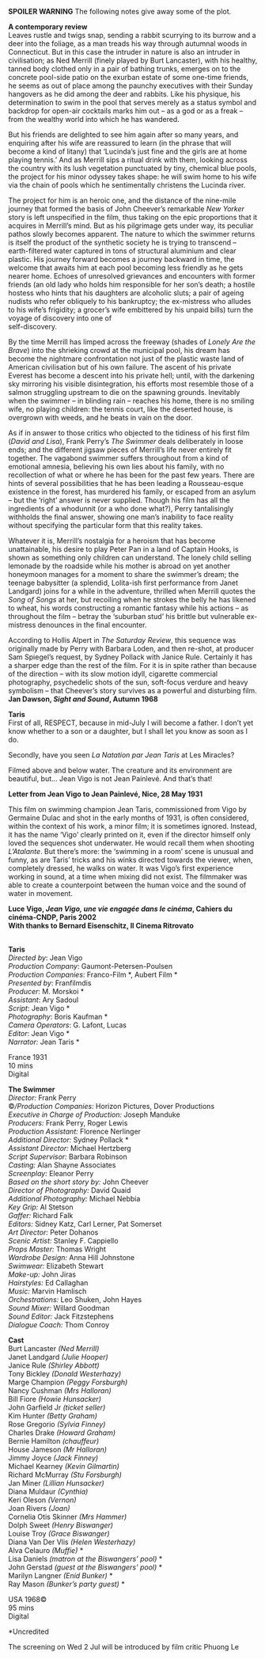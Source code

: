 
**SPOILER WARNING** The following notes give away some of the plot.

**A contemporary review**  
Leaves rustle and twigs snap, sending a rabbit scurrying to its burrow and a deer into the foliage, as a man treads his way through autumnal woods in Connecticut. But in this case the intruder in nature is also an intruder in civilisation; as Ned Merrill (finely played by Burt Lancaster), with his healthy, tanned body clothed only in a pair of bathing trunks, emerges on to the concrete pool-side patio on the exurban estate of some one-time friends, he seems as out of place among the paunchy executives with their Sunday hangovers as he did among the deer and rabbits. Like his physique, his determination to swim in the pool that serves merely as a status symbol and backdrop for open-air cocktails marks him out – as a god or as a freak – from the wealthy world into which he has wandered.

But his friends are delighted to see him again after so many years, and enquiring after his wife are reassured to learn (in the phrase that will become a kind of litany) that ‘Lucinda’s just fine and the girls are at home playing tennis.’ And as Merrill sips a ritual drink with them, looking across the country with its lush vegetation punctuated by tiny, chemical blue pools, the project for his minor odyssey takes shape: he will swim home to his wife via the chain of pools which he sentimentally christens the Lucinda river.

The project for him is an heroic one, and the distance of the nine-mile journey that formed the basis of John Cheever’s remarkable _New Yorker_ story is left unspecified in the film, thus taking on the epic proportions that it acquires in Merrill’s mind. But as his pilgrimage gets under way, its peculiar pathos slowly becomes apparent. The nature to which the swimmer returns is itself the product of the synthetic society he is trying to transcend – earth-filtered water captured in tons of structural aluminium and clear plastic. His journey forward becomes a journey backward in time, the welcome that awaits him at each pool becoming less friendly as he gets nearer home. Echoes of unresolved grievances and encounters with former friends (an old lady who holds him responsible for her son’s death; a hostile hostess who hints that his daughters are alcoholic sluts; a pair of ageing nudists who refer obliquely to his bankruptcy; the ex-mistress who alludes to his wife’s frigidity; a grocer’s wife embittered by his unpaid bills) turn the voyage of discovery into one of  
self-discovery.

By the time Merrill has limped across the freeway (shades of _Lonely Are the Brave_) into the shrieking crowd at the municipal pool, his dream has become the nightmare confrontation not just of the plastic waste land of American civilisation but of his own failure. The ascent of his private Everest has become a descent into his private hell; until, with the darkening sky mirroring his visible disintegration, his efforts most resemble those of a salmon struggling upstream to die on the spawning grounds. Inevitably when the swimmer – in blinding rain – reaches his home, there is no smiling wife, no playing children: the tennis court, like the deserted house, is overgrown with weeds, and he beats in vain on the door.

As if in answer to those critics who objected to the tidiness of his first film (_David and Lisa_), Frank Perry’s _The Swimmer_ deals deliberately in loose ends; and the different jigsaw pieces of Merrill’s life never entirely fit together. The vagabond swimmer suffers throughout from a kind of emotional amnesia, believing his own lies about his family, with no recollection of what or where he has been for the past few years. There are hints of several possibilities that he has been leading a Rousseau-esque existence in the forest, has murdered his family, or escaped from an asylum – but the ‘right’ answer is never supplied. Though his film has all the ingredients of a whodunnit (or a who done what?), Perry tantalisingly withholds the final answer, showing one man’s inability to face reality without specifying the particular form that this reality takes.

Whatever it is, Merrill’s nostalgia for a heroism that has become unattainable, his desire to play Peter Pan in a land of Captain Hooks, is shown as something only children can understand. The lonely child selling lemonade by the roadside while his mother is abroad on yet another honeymoon manages for a moment to share the swimmer’s dream; the teenage babysitter (a splendid, Lolita-ish first performance from Janet Landgard) joins for a while in the adventure, thrilled when Merrill quotes the _Song of Songs_ at her, but recoiling when he strokes the belly he has likened to wheat, his words constructing a romantic fantasy while his actions – as throughout the film – betray the ‘suburban stud’ his brittle but vulnerable ex-mistress denounces in the final encounter.

According to Hollis Alpert in _The Saturday Review_, this sequence was originally made by Perry with Barbara Loden, and then re-shot, at producer Sam Spiegel’s request, by Sydney Pollack with Janice Rule. Certainly it has a sharper edge than the rest of the film. For it is in spite rather than because of the direction – with its slow motion idyll, cigarette commercial photography, psychedelic shots of the sun, soft-focus verdure and heavy symbolism – that Cheever’s story survives as a powerful and disturbing film.  
**Jan Dawson, _Sight and Sound_, Autumn 1968**
<br>

**Taris**  
First of all, RESPECT, because in mid-July I will become a father. I don’t yet know whether to a son or a daughter, but I shall let you know as soon as I do.

Secondly, have you seen _La Natation par Jean Taris_ at Les Miracles?

Filmed above and below water. The creature and its environment are beautiful, but… Jean Vigo is not Jean Painlevé. And that’s that!

**Letter from Jean Vigo to Jean Painlevé, Nice, 28 May 1931**

This film on swimming champion Jean Taris, commissioned from Vigo by Germaine Dulac and shot in the early months of 1931, is often considered, within the context of his work, a minor film; it is sometimes ignored. Instead, it has the name ‘Vigo’ clearly printed on it, even if the director himself only loved the sequences shot underwater. He would recall them when shooting _L’Atalante_. But there’s more: the ‘swimming in a room’ scene is unusual and funny, as are Taris’ tricks and his winks directed towards the viewer, when, completely dressed, he walks on water. It was Vigo’s first experience working in sound, at a time when mixing did not exist. The filmmaker was able to create a counterpoint between the human voice and the sound of water in movement.

**Luce Vigo, _Jean Vigo, une vie engagée dans le cinéma_, Cahiers du cinéma-CNDP, Paris 2002  
With thanks to Bernard Eisenschitz, Il Cinema Ritrovato**
<br><br>

**Taris**  
_Directed by_: Jean Vigo  
_Production Company_: Gaumont-Petersen-Poulsen  
_Production Companies_: Franco-Film *, Aubert Film *  
_Presented by_: Franfilmdis  
_Producer_: M. Morskoi *  
_Assistant_: Ary Sadoul  
_Script_: Jean Vigo *  
_Photography_: Boris Kaufman *  
_Camera Operators_: G. Lafont, Lucas  
_Editor_: Jean Vigo *  
_Narrator:_ Jean Taris *

France 1931  
10 mins  
Digital
<br>

**The Swimmer**<br>
_Director:_ Frank Perry<br>
©_/Production Companies:_ Horizon Pictures,  Dover Productions<br>
_Executive in Charge of Production:_  Joseph Manduke<br>
_Producers:_ Frank Perry, Roger Lewis<br>
_Production Assistant:_ Florence Nerlinger<br>
_Additional Director:_ Sydney Pollack *<br>
_Assistant Director:_ Michael Hertzberg<br>
_Script Supervisor:_ Barbara Robinson<br>
_Casting:_ Alan Shayne Associates<br>
_Screenplay:_ Eleanor Perry<br>
_Based on the short story by:_ John Cheever<br>
_Director of Photography:_ David Quaid<br>
_Additional Photography:_ Michael Nebbia<br>
_Key Grip:_ Al Stetson<br>
_Gaffer:_ Richard Falk<br>
_Editors:_ Sidney Katz, Carl Lerner, Pat Somerset<br>
_Art Director:_ Peter Dohanos<br>
_Scenic Artist:_ Stanley F. Cappiello<br>
_Props Master:_ Thomas Wright<br>
_Wardrobe Design:_ Anna Hill Johnstone<br>
_Swimwear:_ Elizabeth Stewart<br>
_Make-up:_ John Jiras<br>
_Hairstyles:_ Ed Callaghan<br>
_Music:_ Marvin Hamlisch<br>
_Orchestrations:_ Leo Shuken, John Hayes<br>
_Sound Mixer:_ Willard Goodman<br>
_Sound Editor:_ Jack Fitzstephens<br>
_Dialogue Coach:_ Thom Conroy<br>

**Cast**<br>
Burt Lancaster _(Ned Merrill)_<br>
Janet Landgard _(Julie Hooper)_<br>
Janice Rule _(Shirley Abbott)_<br>
Tony Bickley _(Donald Westerhazy)_<br>
Marge Champion _(Peggy Forsburgh)_<br>
Nancy Cushman _(Mrs Halloran)_<br>
Bill Fiore _(Howie Hunsacker)_<br>
John Garfield Jr _(ticket seller)_<br>
Kim Hunter _(Betty Graham)_<br>
Rose Gregorio _(Sylvia Finney)_<br>
Charles Drake _(Howard Graham)_<br>
Bernie Hamilton _(chauffeur)_<br>
House Jameson _(Mr Halloran)_<br>
Jimmy Joyce _(Jack Finney)_<br>
Michael Kearney _(Kevin Gilmartin)_<br>
Richard McMurray _(Stu Forsburgh)_<br>
Jan Miner _(Lillian Hunsacker)_<br>
Diana Muldaur _(Cynthia)_<br>
Keri Oleson _(Vernon)_<br>
Joan Rivers _(Joan)_<br>
Cornelia Otis Skinner _(Mrs Hammer)_<br>
Dolph Sweet _(Henry Biswanger)_<br>
Louise Troy _(Grace Biswanger)_<br>
Diana Van Der Vlis _(Helen Westerhazy)_<br>
Alva Celauro _(Muffie)_ *<br>
Lisa Daniels _(matron at the Biswangers’ pool)_ *<br>
John Gerstad _(guest at the Biswangers’ pool)_ *<br>
Marilyn Langner _(Enid Bunker)_ *<br>
Ray Mason _(Bunker’s party guest)_ *<br>

USA 1968©<br>
95 mins<br>
Digital

*Uncredited

The screening on Wed 2 Jul will be introduced by film critic Phuong Le
<br><br>
<!--stackedit_data:
eyJoaXN0b3J5IjpbNDEyNjg1ODBdfQ==
-->